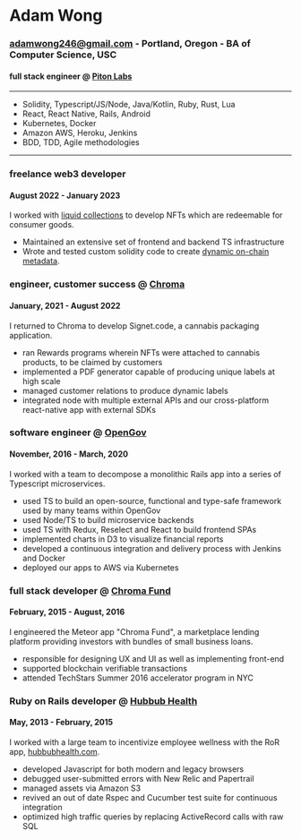 # Adam Wong

### adamwong246@gmail.com - Portland, Oregon - BA of Computer Science, USC

#### full stack engineer @ [Piton Labs](https://pitonlabs.com/)

---

- Solidity, Typescript/JS/Node, Java/Kotlin, Ruby, Rust, Lua
- React, React Native, Rails, Android
- Kubernetes, Docker
- Amazon AWS, Heroku, Jenkins
- BDD, TDD, Agile methodologies

---

### freelance web3 developer

#### August 2022 - January 2023

I worked with [liquid collections](https://liquidcollections.com/) to develop NFTs which are redeemable for consumer goods.

- Maintained an extensive set of frontend and backend TS infrastructure
- Wrote and tested custom solidity code to create [dynamic on-chain metadata](https://opensea.io/assets/ethereum/0xa983d04c0fca6ab46452fe6281a1fcd7f982e3f5/0).

### engineer, customer success @ [Chroma](http://www.chromasignet.com)

#### January, 2021 - August 2022

I returned to Chroma to develop Signet.code, a cannabis packaging application.

- ran Rewards programs wherein NFTs were attached to cannabis products, to be claimed by customers
- implemented a PDF generator capable of producing unique labels at high scale
- managed customer relations to produce dynamic labels
- integrated node with multiple external APIs and our cross-platform react-native app with external SDKs

### software engineer @ [OpenGov](http://www.opengov.com/)

#### November, 2016 - March, 2020

I worked with a team to decompose a monolithic Rails app into a series of Typescript microservices.

- used TS to build an open-source, functional and type-safe framework used by many teams within OpenGov
- used Node/TS to build microservice backends
- used TS with Redux, Reselect and React to build frontend SPAs
- implemented charts in D3 to visualize financial reports
- developed a continuous integration and delivery process with Jenkins and Docker
- deployed our apps to AWS via Kubernetes

### full stack developer @ [Chroma Fund](https://chroma.fund)

#### February, 2015 - August, 2016

I engineered the Meteor app "Chroma Fund", a marketplace lending platform providing investors with bundles of small business loans.

- responsible for designing UX and UI as well as implementing front-end
- supported blockchain verifiable transactions
- attended TechStars Summer 2016 accelerator program in NYC

### Ruby on Rails developer @ [Hubbub Health](https://www.hubbubhealth.com/)

#### May, 2013 - February, 2015

I worked with a large team to incentivize employee wellness with the RoR app, [hubbubhealth.com](hubbubhealth.com).

- developed Javascript for both modern and legacy browsers
- debugged user-submitted errors with New Relic and Papertrail
- managed assets via Amazon S3
- revived an out of date Rspec and Cucumber test suite for continuous integration
- optimized high traffic queries by replacing ActiveRecord calls with raw SQL
